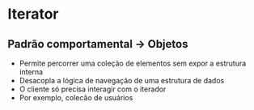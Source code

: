 # Iterator

## Padrão comportamental -> Objetos

- Permite percorrer uma coleção de elementos sem expor a estrutura interna
- Desacopla a lógica de navegação de uma estrutura de dados
- O cliente só precisa interagir com o iterador
- Por exemplo, colecão de usuários